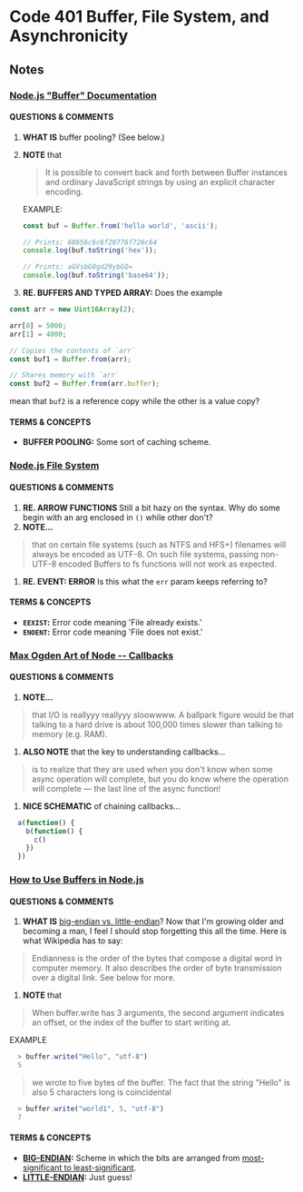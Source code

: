 # Code 401 Buffer, File System, and Asynchronicity
## Notes

### [Node.js "Buffer" Documentation](https://nodejs.org/api/buffer.html#buffer_buffer)
#### QUESTIONS & COMMENTS
1. **WHAT IS** buffer pooling? (See below.)
1. **NOTE** that 
    > It is possible to convert back and forth between Buffer instances and ordinary JavaScript strings by using an explicit character encoding.
      
    EXAMPLE:  

    ```javascript 
    const buf = Buffer.from('hello world', 'ascii');

    // Prints: 68656c6c6f20776f726c64
    console.log(buf.toString('hex'));

    // Prints: aGVsbG8gd29ybGQ=
    console.log(buf.toString('base64'));
    ```
1. **RE. BUFFERS AND TYPED ARRAY:** Does the example 
  ```javascript
  const arr = new Uint16Array(2);

  arr[0] = 5000;
  arr[1] = 4000;

  // Copies the contents of `arr`
  const buf1 = Buffer.from(arr);

  // Shares memory with `arr`
  const buf2 = Buffer.from(arr.buffer);

  ```

  mean that `buf2` is a reference copy while the other is a value copy? 


#### TERMS & CONCEPTS
  * **BUFFER POOLING:** Some sort of caching scheme. 


### [Node.js File System](https://nodejs.org/api/fs.html#fs_file_system)
#### QUESTIONS & COMMENTS
1. **RE. ARROW FUNCTIONS** Still a bit hazy on the syntax.  Why do some begin with an arg enclosed in `()` while other don't?
1. **NOTE...** 
  > that on certain file systems (such as NTFS and HFS+) filenames will always be encoded as UTF-8. On such file systems, passing non-UTF-8 encoded Buffers to fs functions will not work as expected.  

1. **RE. EVENT: ERROR** Is this what the `err` param keeps referring to?


#### TERMS & CONCEPTS
  * **`EEXIST`:** Error code meaning 'File already exists.' 
  * **`ENOENT`:** Error code meaning 'File does not exist.' 


### [Max Ogden Art of Node -- Callbacks](https://github.com/maxogden/art-of-node#callbacks)
#### QUESTIONS & COMMENTS
1. **NOTE...** 
  > that I/O is reallyyy reallyyy sloowwww. A ballpark figure would be that talking to a hard drive is about 100,000 times slower than talking to memory (e.g. RAM).

1. **ALSO NOTE** that the key to understanding callbacks...
  > is to realize that they are used when you don't know when some async operation will complete, but you do know where the operation will complete — the last line of the async function!

1. **NICE SCHEMATIC** of chaining callbacks...
```javascript
  a(function() {
    b(function() {
      c()
    })
  })
```


### [How to Use Buffers in Node.js](https://docs.nodejitsu.com/articles/advanced/buffers/how-to-use-buffers/)
#### QUESTIONS & COMMENTS
1. **WHAT IS** [big-endian vs. little-endian](https://en.wikipedia.org/wiki/Endianness)?  Now that I'm growing older and becoming a man, I feel I should stop forgetting this all the time.  Here is what Wikipedia has to say:
  > Endianness is the order of the bytes that compose a digital word in computer memory. It also describes the order of byte transmission over a digital link.
See below for more.

1. **NOTE** that 
  > When buffer.write has 3 arguments, the second argument indicates an offset, or the index of the buffer to start writing at.

  EXAMPLE  
  ```javascript
    > buffer.write("Hello", "utf-8")
    5
  ```  
  > we wrote to five bytes of the buffer. The fact that the string "Hello" is also 5 characters long is coincidental  
  
  ```javascript
    > buffer.write("world1", 5, "utf-8")
    7
  ```

#### TERMS & CONCEPTS
  * **[BIG-ENDIAN](https://en.wikipedia.org/wiki/Endianness):** Scheme in which the bits are arranged from [most-significant to least-significant](https://en.wikipedia.org/wiki/Most_significant_bit). 
  * **[LITTLE-ENDIAN](https://en.wikipedia.org/wiki/Endianness):** Just guess! 


